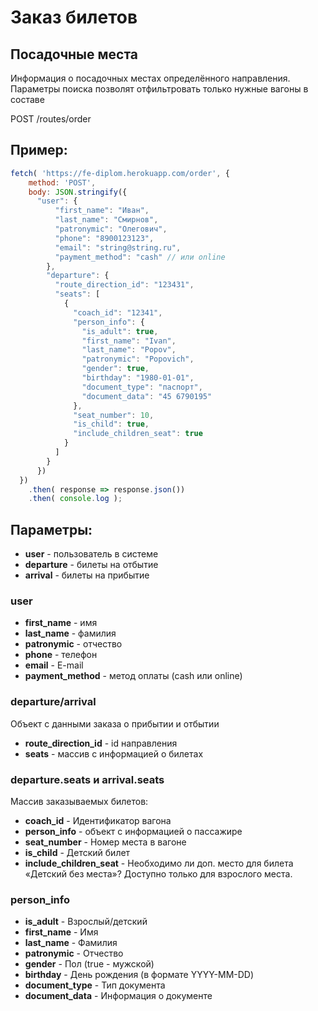 # Заказ билетов

## Посадочные места

Информация о посадочных местах определённого направления.
Параметры поиска позволят отфильтровать только нужные вагоны в составе

POST /routes/order

## Пример:

```js
fetch( 'https://fe-diplom.herokuapp.com/order', {
    method: 'POST',
    body: JSON.stringify({
      "user": {
          "first_name": "Иван",
          "last_name": "Смирнов",
          "patronymic": "Олегович",
          "phone": "8900123123",
          "email": "string@string.ru",
          "payment_method": "cash" // или online
        },
        "departure": {
          "route_direction_id": "123431",
          "seats": [
            {
              "coach_id": "12341",
              "person_info": {
                "is_adult": true,
                "first_name": "Ivan",
                "last_name": "Popov",
                "patronymic": "Popovich",
                "gender": true,
                "birthday": "1980-01-01",
                "document_type": "паспорт",
                "document_data": "45 6790195"
              },
              "seat_number": 10,
              "is_child": true,
              "include_children_seat": true
            }
          ]
        }
      })
  })
    .then( response => response.json())
    .then( console.log );
```

## Параметры:

- **user** - пользователь в системе
- **departure** - билеты на отбытие
- **arrival** - билеты на прибытие

### user

- **first_name** - имя
- **last_name** - фамилия
- **patronymic** - отчество
- **phone** - телефон
- **email** - E-mail
- **payment_method** - метод оплаты (cash или online)

### departure/arrival

Объект с данными заказа о прибытии и отбытии

- **route_direction_id** - id направления
- **seats** - массив с информацией о билетах

### departure.seats и arrival.seats

Массив заказываемых билетов:

- **coach_id** - Идентификатор вагона
- **person_info** - объект с информацией о пассажире 
- **seat_number** - Номер места в вагоне
- **is_child** - Детский билет
- **include_children_seat** - Необходимо ли доп. место для билета «Детский без места»?
Доступно только для взрослого места.

### person_info

- **is_adult** - Взрослый/детский
- **first_name** - Имя
- **last_name** - Фамилия
- **patronymic** - Отчество
- **gender** - Пол (true - мужской)
- **birthday** - День рождения (в формате YYYY-MM-DD)
- **document_type** - Тип документа
- **document_data** - Информация о документе
